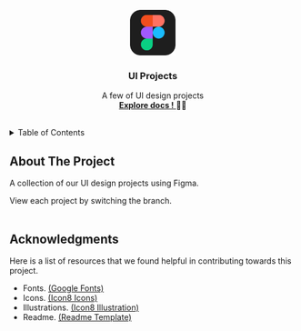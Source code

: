 <!-- START: Header -->
<br />
<div align="middle">
  <img src="assets/img-figma.png" alt="Logo" width="80" height="80">
  <h3 align="center">UI Projects</h3>
  <p align="center">
    A few of UI design projects
    <br />
    <a href="https://github.com/hattaltd/figma-ui-design/blob/master/README.md">
      <strong>Explore docs !</strong>
    </a>
    <span>🛵💨</span>
  </p>
</div>
<br />
<!-- END: Header -->

<!-- START: Table Of Contents -->
<details>
  <summary>Table of Contents</summary>
  <ol>
    <li><a href="#about-the-project">About The Project</a></li>
    <li><a href="#acknowledgments">Acknowledgments</a></li>
  </ol>
</details>
<!-- END: Table Of Contents -->

<!-- START: Project Title -->
## About The Project
A collection of our UI design projects using Figma.

View each project by switching the branch.
<br /><br>
<!-- END: Project Title -->

<!-- START: Acknowledgments -->
## Acknowledgments
Here is a list of resources that we found helpful in contributing towards this project.

- Fonts. [(Google Fonts)](https://fonts.google.com/)
- Icons. [(Icon8 Icons)](https://icons8.com/icons)
- Illustrations. [(Icon8 Illustration)](https://icons8.com/illustrations)
- Readme. [(Readme Template)](https://github.com/othneildrew/Best-README-Template)
<!-- END: Acknowledgments -->




